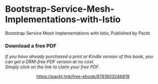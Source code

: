 # Bootstrap-Service-Mesh-Implementations-with-Istio
Bootstrap Service Mesh Implementations with Istio, Published by Packt
### Download a free PDF

 <i>If you have already purchased a print or Kindle version of this book, you can get a DRM-free PDF version at no cost.<br>Simply click on the link to claim your free PDF.</i>
<p align="center"> <a href="https://packt.link/free-ebook/9781803246819">https://packt.link/free-ebook/9781803246819 </a> </p>